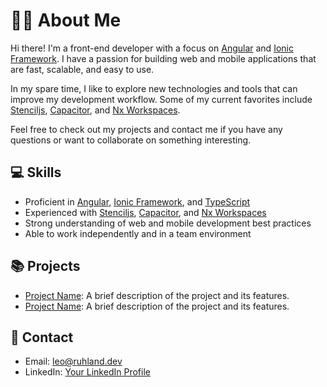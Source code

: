 # 🙋‍♂️ About Me

Hi there! I'm a front-end developer with a focus on [Angular](https://angular.io/) and [Ionic Framework](https://ionicframework.com/). I have a passion for building web and mobile applications that are fast, scalable, and easy to use.

In my spare time, I like to explore new technologies and tools that can improve my development workflow. Some of my current favorites include [Stenciljs](https://stenciljs.com/), [Capacitor](https://capacitor.ionicframework.com/), and [Nx Workspaces](https://nx.dev/).

Feel free to check out my projects and contact me if you have any questions or want to collaborate on something interesting.

## 💻 Skills

- Proficient in [Angular](https://angular.io/), [Ionic Framework](https://ionicframework.com/), and [TypeScript](https://www.typescriptlang.org/)
- Experienced with [Stenciljs](https://stenciljs.com/), [Capacitor](https://capacitor.ionicframework.com/), and [Nx Workspaces](https://nx.dev/)
- Strong understanding of web and mobile development best practices
- Able to work independently and in a team environment

## 📚 Projects

- [Project Name](http://project-url): A brief description of the project and its features.
- [Project Name](http://project-url): A brief description of the project and its features.

## 📧 Contact

- Email: leo@ruhland.dev
- LinkedIn: [Your LinkedIn Profile](http://linkedin.com/in/your-profile)
